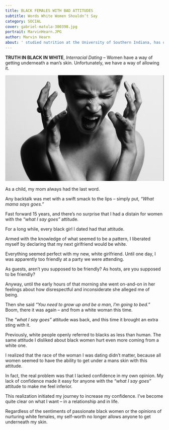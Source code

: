 ```yaml
---
title: BLACK FEMALES WITH BAD ATTITUDES
subtitle: Words White Women Shouldn’t Say  
category: SOCIAL
cover: gabriel-matula-300398.jpg
portrait: MarvinHearn.JPG
author: Marvin Hearn 
about: ' studied nutrition at the University of Southern Indiana, has over 10-years experience in the service industry. He seeks to motivate people to live beyond their greatness.'
---
```


**TRUTH IN BLACK IN WHITE**, *Interracial Dating* – Women have a way of getting underneath a man’s skin. Unfortunately, we have a way of allowing it. 

![unsplash.com](./gabriel-matula-300398.jpg)

As a child, my mom always had the last word.

Any backtalk was met with a swift smack to the lips – simply put, *“What mama says goes.”*
 
Fast forward 15 years, and there’s no surprise that I had a distain for women with the *“what I say goes”* attitude.

For a long while, every black girl I dated had that attitude.

Armed with the knowledge of what seemed to be a pattern, I liberated myself by declaring that my next girlfriend would be white.
 
Everything seemed perfect with my new, white girlfriend. Until one day, I was apparently too friendly at a party we were attending.  

As guests, aren’t you supposed to be friendly? As hosts, are you supposed to be friendly?

Anyway, until the early hours of that morning she went on-and-on in her feelings about how disrespectful and inconsiderate she alleged me of being. 

Then she said *“You need to grow up and be a man, I’m going to bed.”* Boom, there it was again – and from a white woman this time.
 
The *“what I say goes”* attitude was back, and this time it brought an extra sting with it. 

Previously, white people openly referred to blacks as less than human. The same attitude I disliked about black women hurt even more coming from a white one. 
 
I realized that the race of the woman I was dating didn’t matter, because all women seemed to have the ability to get under a mans skin with this attitude. 

In fact, the real problem was that I lacked confidence in my own opinion. My lack of confidence made it easy for anyone with the *“what I say goes”* attitude to make me feel inferior.
 
This realization initiated my journey to increase my confidence. I’ve become quite clear on what I want –  in a relationship and in life.  

Regardless of the sentiments of passionate black women or the opinions of nurturing white females, my self-worth no longer allows anyone to get underneath my skin.
